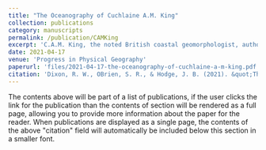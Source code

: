 ```yaml
---
title: "The Oceanography of Cuchlaine A.M. King"
collection: publications
category: manuscripts
permalink: /publication/CAMKing
excerpt: 'C.A.M. King, the noted British coastal geomorphologist, authored two books in a three-year period. Beaches and Coasts in 1959 was a major contribution to coastal geomorphology, whereas Oceanography for Geographers represents King’s attempt to show the importance of the oceans to all of geography. Their approaches and pedagogy differ, but their lessons remain relevant today.'
date: 2021-04-17
venue: 'Progress in Physical Geography'
paperurl: 'files/2021-04-17-the-oceanography-of-cuchlaine-a-m-king.pdf'
citation: 'Dixon, R. W., OBrien, S. R., & Hodge, J. B. (2021). &quot;The oceanography of Cuchlaine A.M. King.&quot; <Progress in Physical Geography. 45(3).'
---
```


The contents above will be part of a list of publications, if the user clicks the link for the publication than the contents of section will be rendered as a full page, allowing you to provide more information about the paper for the reader. When publications are displayed as a single page, the contents of the above "citation" field will automatically be included below this section in a smaller font.
